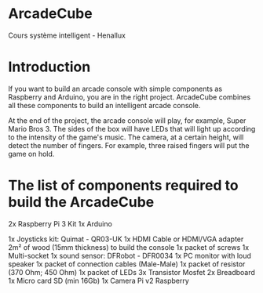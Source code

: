 # ArcadeCube
Cours système intelligent - Henallux

# Introduction

If you want to build an arcade console with simple components as Raspberry and Arduino, you are in the right project. ArcadeCube combines all these components to build an intelligent arcade console. 

At the end of the project, the arcade console will play, for example, Super Mario Bros 3. The sides of the box will have LEDs that will light up according to the intensity of the game's music. The camera, at a certain height, will detect the number of fingers. For example, three raised fingers will put the game on hold.

# The list of components required to build the ArcadeCube

2x Raspberry Pi 3 Kit
1x Arduino 

1x Joysticks kit: Quimat - QR03-UK
1x HDMI Cable or HDMI/VGA adapter 
2m² of wood (15mm thickness) to build the console
1x packet of screws
1x Multi-socket
1x sound sensor: DFRobot - DFR0034
1x PC monitor with loud speaker
1x packet of connection cables (Male-Male)
1x packet of resistor (370 Ohm; 450 Ohm)
1x packet of LEDs
3x Transistor Mosfet
2x Breadboard
1x Micro card SD (min 16Gb)
1x Camera Pi v2 Raspberry

